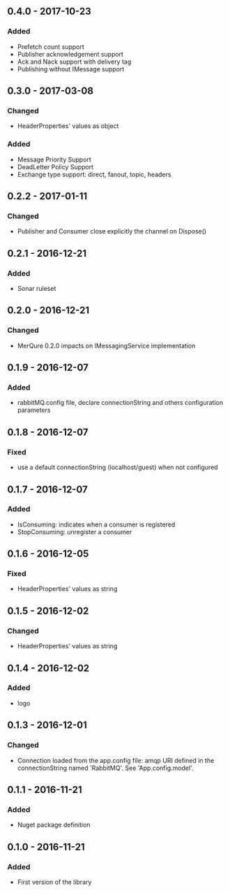 ## 0.4.0 - 2017-10-23
### Added
- Prefetch count support
- Publisher acknowledgement support
- Ack and Nack support with delivery tag
- Publishing without IMessage support

## 0.3.0 - 2017-03-08
### Changed
- HeaderProperties' values as object
### Added
- Message Priority Support
- DeadLetter Policy Support
- Exchange type support: direct, fanout, topic, headers

## 0.2.2 - 2017-01-11
### Changed
- Publisher and Consumer close explicitly the channel on Dispose()

## 0.2.1 - 2016-12-21
### Added
- Sonar ruleset

## 0.2.0 - 2016-12-21
### Changed
- MerQure 0.2.0 impacts on IMessagingService implementation

## 0.1.9 - 2016-12-07
### Added
- rabbitMQ.config file, declare connectionString and others configuration parameters

## 0.1.8 - 2016-12-07
### Fixed
- use a default connectionString (localhost/guest) when not configured

## 0.1.7 - 2016-12-07
### Added
- IsConsuming: indicates when a consumer is registered
- StopConsuming: unregister a consumer

## 0.1.6 - 2016-12-05
### Fixed
- HeaderProperties' values as string

## 0.1.5 - 2016-12-02
### Changed
- HeaderProperties' values as string

## 0.1.4 - 2016-12-02
### Added
- logo

## 0.1.3 - 2016-12-01
### Changed
- Connection loaded from the app.config file: amqp URI defined in the connectionString named 'RabbitMQ'. See 'App.config.model'.

## 0.1.1 - 2016-11-21
### Added
- Nuget package definition

## 0.1.0 - 2016-11-21
### Added
- First version of the library
